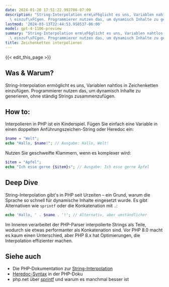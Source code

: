 ```yaml
---
date: 2024-01-20 17:51:22.992786-07:00
description: "String-Interpolation erm\xF6glicht es uns, Variablen nahtlos in Zeichenketten\
  \ einzuf\xFCgen. Programmierer nutzen das, um dynamisch Inhalte zu generieren, ohne\u2026"
lastmod: '2024-03-13T22:44:53.958537-06:00'
model: gpt-4-1106-preview
summary: "String-Interpolation erm\xF6glicht es uns, Variablen nahtlos in Zeichenketten\
  \ einzuf\xFCgen. Programmierer nutzen das, um dynamisch Inhalte zu generieren, ohne\u2026"
title: Zeichenketten interpolieren
---
```


{{< edit_this_page >}}

## Was & Warum?
String-Interpolation ermöglicht es uns, Variablen nahtlos in Zeichenketten einzufügen. Programmierer nutzen das, um dynamisch Inhalte zu generieren, ohne ständig Strings zusammenzufügen.

## How to:
Interpolieren in PHP ist ein Kinderspiel. Fügen Sie einfach eine Variable in einen doppelten Anführungszeichen-String oder Heredoc ein:

```php
$name = "Welt";
echo "Hallo, $name!"; // Ausgabe: Hallo, Welt!
```

Nutzen Sie geschweifte Klammern, wenn es komplexer wird:

```php
$item = "Apfel";
echo "Ich esse gerne {$item}s"; // Ausgabe: Ich esse gerne Äpfel
```

## Deep Dive
String-Interpolation gibt's in PHP seit Urzeiten – ein Grund, warum die Sprache so schnell für dynamische Inhalte eingesetzt wurde. Es gibt Alternativen wie `sprintf` oder die Konkatenation mit `.`:

```php
echo 'Hallo, ' . $name . '!'; // Alternativ, aber umständlicher
```

Im Inneren verarbeitet der PHP-Parser interpolierte Strings als Teile, wodurch sie etwas performanter als Konkatenation sind. Vor PHP 8.0 macht es kaum einen Unterschied, aber PHP 8.x hat Optimierungen, die Interpolation effizienter machen.

## Siehe auch
- Die PHP-Dokumentation zur [String-Interpolation](https://www.php.net/manual/de/language.types.string.php#language.types.string.parsing)
- [Heredoc-Syntax](https://www.php.net/manual/de/language.types.string.php#language.types.string.syntax.heredoc) in der PHP-Doku
- php.net über [sprintf](https://www.php.net/manual/de/function.sprintf.php) und warum es manchmal besser ist
